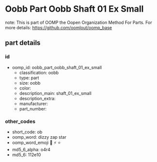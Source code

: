# Oobb Part Oobb Shaft 01 Ex Small  

note: This is part of OOMP the Oopen Organization Method For Parts. For more details: https://github.com/oomlout/oomp_base

##  part details





### id
* oomp_id: oobb_part_oobb_shaft_01_ex_small
  * classification: oobb
  * type: part
  * size: oobb
  * color: 
  * description_main: shaft_01_ex_small
  * description_extra: 
  * manufacturer: 
  * part_number: 

### other_codes
* short_code: ob
* oomp_word: dizzy zap star
* oomp_word_emoji :dizzy: :zap: :star:
* md5_6_alpha: o4r4
* md5_6: 112e10